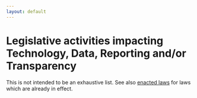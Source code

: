 ```yaml
---
layout: default
---
```


# Legislative activities impacting Technology, Data, Reporting and/or Transparency

This is not intended to be an exhaustive list. See also [enacted laws](../enacted-laws) for laws which are already in effect.

<div id="actions-div"></div>
<script type="text/javascript" src="//code.jquery.com/jquery-2.1.3.min.js"></script>
<script type="text/javascript" src="//cdn.datatables.net/1.10.4/js/jquery.dataTables.min.js"></script>
<script type="text/javascript" src="../js/jquery-csv.0.71.js"></script>
<link rel="stylesheet" type="text/css" href="//cdn.datatables.net/1.10.4/css/jquery.dataTables.min.css">

<script type="text/javascript">

  $( document ).ready(function() {
    $.ajax("legislative-actions.csv", {
      success: function(returnedData, textStatus, jqXHR) {
        $.csv.toObjects(returnedData, {}, function(err, csvData) {
          $("#actions-div").html('<span id="actions-count"></span><table id="actions-table" cellpadding="0" cellspacing="0" border="0" class="display" width="100%"></table>');
          $("#actions-table").DataTable({
            // "ajax": webUrl,   // loading data this way doesn't work. Maybe a jquery version compatability issue?
            "data": csvData,
            "paging": false,
            "processing": true,  // only useful if DataTable's ajax handler is used
            "order": [[1, "asc"]],
            "columns": [
              {"title": "Relevance", "data":"relevance", "width":"5%"},
              {"title": "Identifier(s)", "render": function(data,type,full,meta){
                if (full.link) { return '<a href="' full.link + '" target="_new">' + full.assemblyId + ' ' + full.senateId + ' ' + full.jointId + '</a>' }
                  else { return full.assemblyId + ' ' + full.senateId + ' ' + full.jointId}
              }, "width":"10%"},
              {"title": "Subject(s)", "data": "subjects", "width": "10%"},
              {"title": "Topic(s)", "data": "topics", "width": "15%"},
              {"title": "Title", "data": "title", "width": "25%"},
              {"title": "Notes", "data": "notes", "width": "40%"}
            ]
          });
          $("#actions-count").text('Total items: ' + $("#actions-table").DataTable().rows()[0].length);
        });
      },
      error: function(jqXHR, textStatus, errorThrown) {
        alert("unable to load CSV data file: " + errorThrown);
      }
    });
  });
  
</script>
